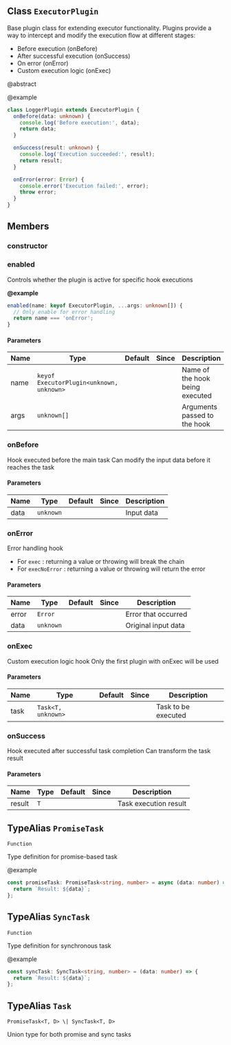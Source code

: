 ## Class `ExecutorPlugin`
Base plugin class for extending executor functionality.
Plugins provide a way to intercept and modify the execution flow at different stages:
- Before execution (onBefore)
- After successful execution (onSuccess)
- On error (onError)
- Custom execution logic (onExec)

@abstract 


@example 

```typescript
class LoggerPlugin extends ExecutorPlugin {
  onBefore(data: unknown) {
    console.log('Before execution:', data);
    return data;
  }

  onSuccess(result: unknown) {
    console.log('Execution succeeded:', result);
    return result;
  }

  onError(error: Error) {
    console.error('Execution failed:', error);
    throw error;
  }
}
```


## Members

### constructor




### enabled
Controls whether the plugin is active for specific hook executions

**@example** 

```typescript
enabled(name: keyof ExecutorPlugin, ...args: unknown[]) {
  // Only enable for error handling
  return name === 'onError';
}
```


#### Parameters
| Name | Type | Default | Since | Description |
|------|------|---------|-------|------------|
|  name  | `keyof ExecutorPlugin<unknown, unknown>` |  |  | Name of the hook being executed  |
|  args  | `unknown[]` |  |  | Arguments passed to the hook  |


### onBefore
Hook executed before the main task
Can modify the input data before it reaches the task


#### Parameters
| Name | Type | Default | Since | Description |
|------|------|---------|-------|------------|
|  data  | `unknown` |  |  | Input data  |


### onError
Error handling hook
- For 
`exec`
: returning a value or throwing will break the chain
- For 
`execNoError`
: returning a value or throwing will return the error


#### Parameters
| Name | Type | Default | Since | Description |
|------|------|---------|-------|------------|
|  error  | `Error` |  |  | Error that occurred  |
|  data  | `unknown` |  |  | Original input data  |


### onExec
Custom execution logic hook
Only the first plugin with onExec will be used


#### Parameters
| Name | Type | Default | Since | Description |
|------|------|---------|-------|------------|
|  task  | `Task<T, unknown>` |  |  | Task to be executed  |


### onSuccess
Hook executed after successful task completion
Can transform the task result


#### Parameters
| Name | Type | Default | Since | Description |
|------|------|---------|-------|------------|
|  result  | `T` |  |  | Task execution result  |


## TypeAlias `PromiseTask`

`Function`

Type definition for promise-based task

@example 

```typescript
const promiseTask: PromiseTask<string, number> = async (data: number) => {
  return `Result: ${data}`;
};
```



## TypeAlias `SyncTask`

`Function`

Type definition for synchronous task

@example 

```typescript
const syncTask: SyncTask<string, number> = (data: number) => {
  return `Result: ${data}`;
};
```



## TypeAlias `Task`

`PromiseTask<T, D> \| SyncTask<T, D>`

Union type for both promise and sync tasks


